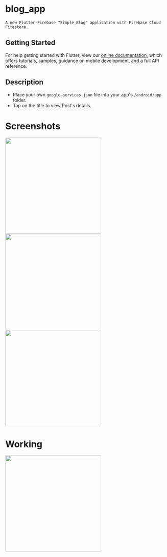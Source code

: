 # blog_app
```
A new Flutter-Firebase "Simple_Blog" application with Firebase Cloud Firestore.
```

## Getting Started

For help getting started with Flutter, view our
[online documentation](https://flutter.dev/docs), which offers tutorials,
samples, guidance on mobile development, and a full API reference.

## Description

- Place your own ```google-services.json``` file into your app's ```/android/app``` folder.
- Tap on the title to view Post's details.

# Screenshots

<img src="https://user-images.githubusercontent.com/73339220/108807867-2d119200-75c7-11eb-8548-fecf3660754c.jpg" width=300 /> <img src="https://user-images.githubusercontent.com/73339220/108807875-30a51900-75c7-11eb-8d4f-26bfc1754649.jpg" width=300 />
<img src="https://user-images.githubusercontent.com/73339220/108807884-33077300-75c7-11eb-86a9-5673e2ea7979.jpg" width=300 />

# Working

<img src="https://user-images.githubusercontent.com/73339220/108808005-6f3ad380-75c7-11eb-98cc-30ba00f45869.gif" width=300 />